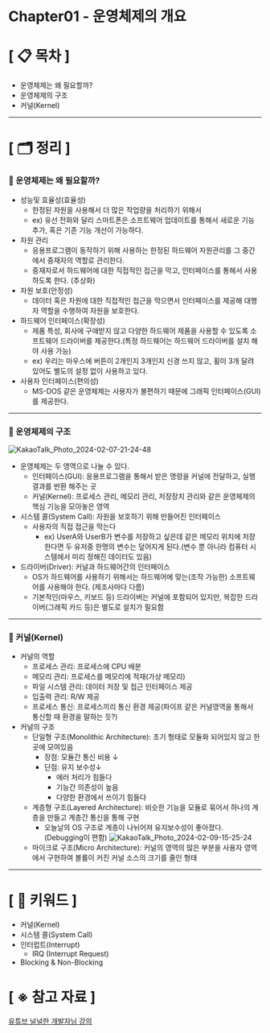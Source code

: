 # **Chapter01 - 운영체제의 개요**

# **[ 📋 목차 ]**
- 운영체제는 왜 필요할까?
- 운영체제의 구조
- 커널(Kernel)

****

# **[ 🗂️ 정리 ]**
### 📌 운영체제는 왜 필요할까?
- 성능및 효율성(효율성)
  - 한정된 자원을 사용해서 더 많은 작업량을 처리하기 위해서
  - ex) 유선 전화와 달리 스마트폰은 소프트웨어 업데이트를 통해서 새로운 기능 추가, 혹은 기존 기능 개선이 가능하다.
- 자원 관리
  - 응용프로그램이 동작하기 위해 사용하는 한정된 하드웨어 자원관리를 그 중간에서 중재자의 역할로 관리한다.
  - 중재자로서 하드웨어에 대한 직접적인 접근을 막고, 인터페이스를 통해서 사용 하도록 한다. (추상화)
- 자원 보호(안정성)
  - 데이터 혹은 자원에 대한 직접적인 접근을 막으면서 인터페이스를 제공해 대행자 역할을 수행하여 자원을 보호한다.
- 하드웨어 인터페이스(확장성)
  - 제품 특성, 회사에 구애받지 않고 다양한 하드웨어 제품을 사용할 수 있도록 소프트웨어 드라이버를 제공한다.(특정 하드웨어는 하드웨어 드라이버를 설치 해야 사용 가능)
  - ex) 우리는 마우스에 버튼이 2개인지 3개인지 신경 쓰지 않고, 휠이 3개 달려 있어도 별도의 설정 없이 사용하고 있다.
- 사용자 인터페이스(편의성)
  - MS-DOS 같은 운영체제는 사용자가 불편하기 때문에 그래픽 인터페이스(GUI)를 제공한다.

****

### 📌 운영체제의 구조
![KakaoTalk_Photo_2024-02-07-21-24-48](https://github.com/nashs789/Book-Study/assets/59809278/8c775682-e5c8-45ab-9e42-ef869bd57fd6)

- 운영체제는 두 영역으로 나눌 수 있다.
  - 인터페이스(GUI): 응용프로그램을 통해서 받은 명령을 커널에 전달하고, 실행 결과를 반환 해주는 곳
  - 커널(Kernel): 프로세스 관리, 메모리 관리, 저장장치 관리와 같은 운영체제의 핵심 기능을 모아놓은 영역
- 시스템 콜(System Call): 자원을 보호하기 위해 만들어진 인터페이스
  - 사용자의 직접 접근을 막는다
    - ex) UserA와 UserB가 변수를 저장하고 싶은데 같은 메모리 위치에 저장한다면 두 유저중 한명의 변수는 덮어지게 된다.(변수 뿐 아니라 컴퓨터 시스템에서 미리 정해진 데이터도 있음)
- 드라이버(Driver): 커널과 하드웨어간의 인터페이스
  - OS가 하드웨어를 사용하기 위해서는 하드웨어에 맞는(조작 가능한) 소프트웨어를 사용해야 한다. (제조사마다 다름)
  - 기본적인(마우스, 키보드 등) 드라이버는 커널에 포함되어 있지만, 복잡한 드라이버(그래픽 카드 등)은 별도로 설치가 필요함

****

### 📌 커널(Kernel)
- 커널의 역할
  - 프로세스 관리: 프로세스에 CPU 배분
  - 메모리 관리: 프로세스를 메모리에 적재(가상 메모리)
  - 파일 시스템 관리: 데이터 저장 및 접근 인터페이스 제공
  - 입출력 관리: R/W 제공
  - 프로세스 통신: 프로세스끼리 통신 환경 제공(파이프 같은 커널영역을 통해서 통신할 때 환경을 말하는 듯?)
- 커널의 구조
  - 단일형 구조(Monolithic Architecture): 초기 형태로 모듈화 되어있지 않고 한 곳에 모여있음
    - 장점: 모듈간 통신 비용 ↓
    - 단점: 유지 보수성↓
      - 에러 처리가 힘들다
      - 기능간 의존성이 높음
      - 다양한 환경에서 쓰이기 힘들다
  - 계층형 구조(Layered Architecture): 비슷한 기능을 모듈로 묶어서 하나의 계층을 만들고 계층간 통신을 통해 구현
    - 오늘날의 OS 구조로 계층이 나뉘어져 유지보수성이 좋아졌다. (Debugging이 편함)
![KakaoTalk_Photo_2024-02-09-15-25-24](https://github.com/nashs789/Book-Study/assets/59809278/ab8968ed-6a4e-4b0d-9a9e-baa8330bc1d9)
  - 마이크로 구조(Micro Architecture): 커널의 영역의 많은 부분을 사용자 영역에서 구현하여 볼륨이 커진 커널 소스의 크기를 줄인 형태

****

# **[ 🔑 키워드 ]**
- 커널(Kernel)
- 시스템 콜(System Call)
- 인터럽트(Interrupt)
  - IRQ (Interrupt Request)
- Blocking & Non-Blocking

# **[ ※ 참고 자료 ]**
[유튜브 널널한 개발자님 강의](https://www.youtube.com/watch?v=M9ZrQX1UgAU&list=PLXvgR_grOs1DGFOeD792kHlRml0PhCe9l&index=4)
